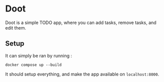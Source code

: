 # Doot

Doot is a simple TODO app, where you can add tasks, remove tasks, and edit them.

## Setup

It can simply be ran by running :

    docker compose up --build
    
It should setup everything, and make the app available on `localhost:8000`.
